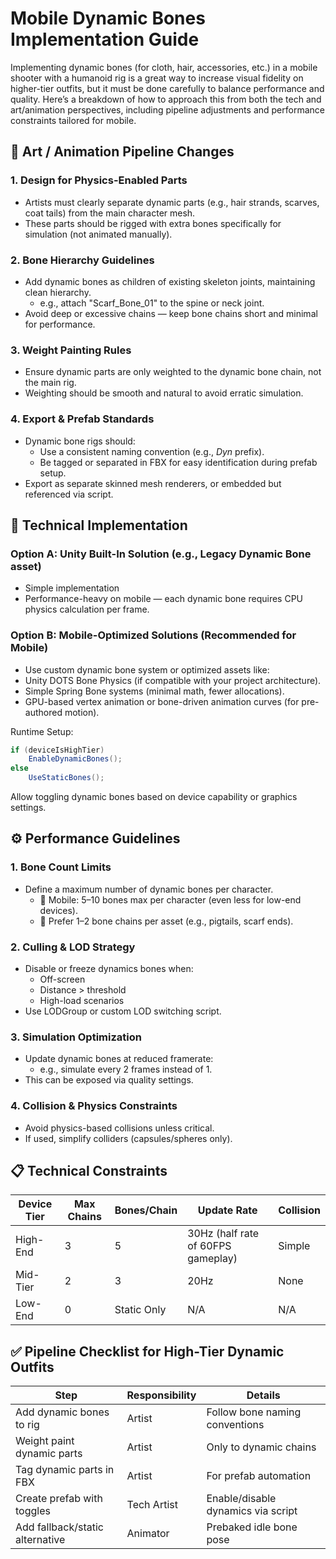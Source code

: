 # Mobile Dynamic Bones Implementation Guide

Implementing dynamic bones (for cloth, hair, accessories, etc.) in a mobile shooter with a humanoid rig is a great way to increase visual fidelity on higher-tier outfits, but it must be done carefully to balance performance and quality.
Here’s a breakdown of how to approach this from both the tech and art/animation perspectives, including pipeline adjustments and performance constraints tailored for mobile.

## 🎨 Art / Animation Pipeline Changes
### 1. Design for Physics-Enabled Parts
- Artists must clearly separate dynamic parts (e.g., hair strands, scarves, coat tails) from the main character mesh.
- These parts should be rigged with extra bones specifically for simulation (not animated manually).
### 2. Bone Hierarchy Guidelines
- Add dynamic bones as children of existing skeleton joints, maintaining clean hierarchy.
  + e.g., attach "Scarf_Bone_01" to the spine or neck joint.
- Avoid deep or excessive chains — keep bone chains short and minimal for performance.
### 3. Weight Painting Rules
- Ensure dynamic parts are only weighted to the dynamic bone chain, not the main rig.
- Weighting should be smooth and natural to avoid erratic simulation.
### 4. Export & Prefab Standards
- Dynamic bone rigs should:
  + Use a consistent naming convention (e.g., _Dyn_ prefix).
  + Be tagged or separated in FBX for easy identification during prefab setup.
- Export as separate skinned mesh renderers, or embedded but referenced via script.

## 🔧 Technical Implementation
### Option A: Unity Built-In Solution (e.g., Legacy Dynamic Bone asset)
- Simple implementation
- Performance-heavy on mobile — each dynamic bone requires CPU physics calculation per frame.
### Option B: Mobile-Optimized Solutions (Recommended for Mobile)
- Use custom dynamic bone system or optimized assets like:
- Unity DOTS Bone Physics (if compatible with your project architecture).
- Simple Spring Bone systems (minimal math, fewer allocations).
- GPU-based vertex animation or bone-driven animation curves (for pre-authored motion).
  
Runtime Setup:
```csharp
if (deviceIsHighTier)
    EnableDynamicBones();
else
    UseStaticBones();
 ```
Allow toggling dynamic bones based on device capability or graphics settings.

## ⚙️ Performance Guidelines
### 1. Bone Count Limits
- Define a maximum number of dynamic bones per character.
  + 📱 Mobile: 5–10 bones max per character (even less for low-end devices).
  + 🧍 Prefer 1–2 bone chains per asset (e.g., pigtails, scarf ends).
### 2. Culling & LOD Strategy
- Disable or freeze dynamics bones when:
  + Off-screen
  + Distance > threshold
  + High-load scenarios
- Use LODGroup or custom LOD switching script.
### 3. Simulation Optimization
- Update dynamic bones at reduced framerate:
  + e.g., simulate every 2 frames instead of 1.
- This can be exposed via quality settings.
### 4. Collision & Physics Constraints
- Avoid physics-based collisions unless critical.
- If used, simplify colliders (capsules/spheres only).

## 📋 Technical Constraints

| Device Tier | Max Chains | Bones/Chain | Update Rate | Collision |
|-------------|------------|-------------|-------------|-----------|
| High-End    | 3         | 5           | 30Hz (half rate of 60FPS gameplay) | Simple    |
| Mid-Tier    | 2         | 3           | 20Hz        | None      |
| Low-End     | 0         | Static Only  | N/A         | N/A       |

## ✅ Pipeline Checklist for High-Tier Dynamic Outfits

| Step | Responsibility | Details |
|------|---------------|----------|
| Add dynamic bones to rig | Artist | Follow bone naming conventions |
| Weight paint dynamic parts | Artist | Only to dynamic chains |
| Tag dynamic parts in FBX | Artist | For prefab automation |
| Create prefab with toggles | Tech Artist | Enable/disable dynamics via script |
| Add fallback/static alternative | Animator | Prebaked idle bone pose |
